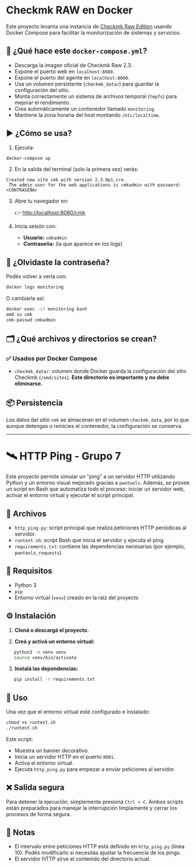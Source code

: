# Checkmk RAW en Docker

Este proyecto levanta una instancia de [Checkmk Raw Edition](https://checkmk.com/product/raw) usando Docker Compose para facilitar la monitorización de sistemas y servicios.

## 🚀 ¿Qué hace este `docker-compose.yml`?

- Descarga la imagen oficial de Checkmk Raw 2.3.
- Expone el puerto web en `localhost:8080`.
- Expone el puerto del agente en `localhost:8000`.
- Usa un volumen persistente (`checkmk_data/`) para guardar la configuración del sitio.
- Monta correctamente un sistema de archivos temporal (`tmpfs`) para mejorar el rendimiento.
- Crea automáticamente un contenedor llamado `monitoring`.
- Mantiene la zona horaria del host montando `/etc/localtime`.

## ▶️ ¿Cómo se usa?

1. Ejecuta:

```bash
docker-compose up
```

2. En la salida del terminal (solo la primera vez) verás:

```
Created new site cmk with version 2.3.0p1.cre.
 The admin user for the web applications is cmkadmin with password: <CONTRASEÑA>
```

3. Abre tu navegador en:

   👉 [http://localhost:8080/cmk](http://localhost:8080/cmk)

4. Inicia sesión con:

   * **Usuario:** `cmkadmin`
   * **Contraseña:** (la que aparece en los logs)

## 🔐 ¿Olvidaste la contraseña?

Podés volver a verla con:

```bash
docker logs monitoring
```

O cambiarla así:

```bash
docker exec -it monitoring bash
omd su cmk
cmk-passwd cmkadmin
```

## 🗂️ ¿Qué archivos y directorios se crean?

### ✅ Usados por Docker Compose

* `checkmk_data/`: volumen donde Docker guarda la configuración del sitio Checkmk (`/omd/sites`). **Este directorio es importante y no debe eliminarse.**

## 📦 Persistencia

Los datos del sitio `cmk` se almacenan en el volumen `checkmk_data`, por lo que aunque detengas o reinicies el contenedor, la configuración se conserva.

---


# 🛰️ HTTP Ping - Grupo 7

Este proyecto permite simular un "ping" a un servidor HTTP utilizando Python y un entorno visual mejorado gracias a `pwntools`. Además, se provee un script en Bash que automatiza todo el proceso: iniciar un servidor web, activar el entorno virtual y ejecutar el script principal.

## 📁 Archivos

- `http_ping.py`: script principal que realiza peticiones HTTP periódicas al servidor.
- `runtest.sh`: script Bash que inicia el servidor y ejecuta el ping.
- `requirements.txt`: contiene las dependencias necesarias (por ejemplo, `pwntools`, `requests`).


## 🚀 Requisitos

- Python 3
- `pip`
- Entorno virtual (`venv`) creado en la raíz del proyecto


## ⚙️ Instalación

1. **Cloná o descargá el proyecto.**

2. **Creá y activá un entorno virtual:**

```bash
   python3 -m venv venv
   source venv/bin/activate
```

3. **Instalá las dependencias:**


```bash
   pip install -r requirements.txt
```


## 🧪 Uso

Una vez que el entorno virtual esté configurado e instalado:

```bash
chmod +x runtest.sh
./runtest.sh
```

Este script:

* Muestra un banner decorativo.
* Inicia un servidor HTTP en el puerto `8081`.
* Activa el entorno virtual.
* Ejecuta `http_ping.py` para empezar a enviar peticiones al servidor.


## ❌ Salida segura

Para detener la ejecución, simplemente presioná `Ctrl + C`. Ambos scripts están preparados para manejar la interrupción limpiamente y cerrar los procesos de forma segura.


## 🧠 Notas

* El intervalo entre peticiones HTTP está definido en `http_ping.py` (línea 10). Podés modificarlo si necesitás ajustar la frecuencia de los pings.
* El servidor HTTP sirve el contenido del directorio actual.

